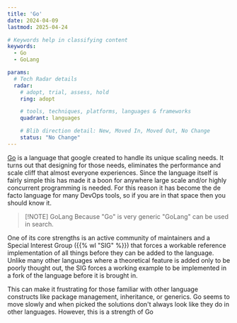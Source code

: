 ```yaml
---
title: 'Go'
date: 2024-04-09
lastmod: 2025-04-24

# Keywords help in classifying content
keywords:
  - Go
  - GoLang

params:
  # Tech Radar details
  radar:
    # adopt, trial, assess, hold
    ring: adopt

    # tools, techniques, platforms, languages & frameworks
    quadrant: languages

    # Blib direction detail: New, Moved In, Moved Out, No Change
    status: "No Change"
---
```


[Go](https://go.dev) is a language that google created to handle its unique scaling needs.  It turns out that designing for those needs, eliminates the performance and scale cliff that almost everyone experiences.  Since the language itself is fairly simple this has made it a boon for anywhere large scale and/or highly concurrent programming is needed.  For this reason it has become the de facto language for many DevOps tools, so if you are in that space then you should know it.

<!--more-->

> [!NOTE] GoLang
> Because "Go" is very generic "GoLang" can be used in search.

One of its core strengths is an active community of maintainers and a Special Interest Group ({{% wl "SIG" %}}) that forces a workable reference implementation of all things before they can be added to the language.  Unlike many other languages where a theoretical feature is added only to be poorly thought out, the SIG forces a working example to be implemented in a fork of the language before it is brought in.

This can make it frustrating for those familiar with other language constructs like package management, inheritance, or generics.  Go seems to move slowly and when picked the solutions don't always look like they do in other languages.  However, this is a strength of Go
